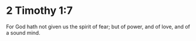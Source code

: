 # 2 Timothy 1:7

For God hath not given us the spirit of fear; but of power, and of love, and of a sound mind.